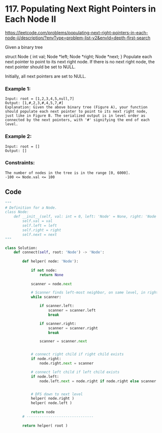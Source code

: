 # 117. Populating Next Right Pointers in Each Node II
https://leetcode.com/problems/populating-next-right-pointers-in-each-node-ii/description/?envType=problem-list-v2&envId=depth-first-search

Given a binary tree

struct Node {
int val;
Node *left;
Node *right;
Node *next;
}
Populate each next pointer to point to its next right node. If there is no next right node, the next pointer should be set to NULL.

Initially, all next pointers are set to NULL.

### Example 1:

```
Input: root = [1,2,3,4,5,null,7]
Output: [1,#,2,3,#,4,5,7,#]
Explanation: Given the above binary tree (Figure A), your function should populate each next pointer to point to its next right node, just like in Figure B. The serialized output is in level order as connected by the next pointers, with '#' signifying the end of each level.
```

### Example 2:

```
Input: root = []
Output: []
```

### Constraints:

```
The number of nodes in the tree is in the range [0, 6000].
-100 <= Node.val <= 100
```

## Code

```python
"""
# Definition for a Node.
class Node:
    def __init__(self, val: int = 0, left: 'Node' = None, right: 'Node' = None, next: 'Node' = None):
        self.val = val
        self.left = left
        self.right = right
        self.next = next
"""

class Solution:
    def connect(self, root: 'Node') -> 'Node':
        
        def helper( node: 'Node'):
            
            if not node:
                return None
            
            scanner = node.next

            # Scanner finds left-most neighbor, on same level, in right hand side
            while scanner:

                if scanner.left:
                    scanner = scanner.left
                    break

                if scanner.right:
                    scanner = scanner.right
                    break

                scanner = scanner.next


            # connect right child if right child exists
            if node.right:
                node.right.next = scanner 

            # connect left child if left child exists
            if node.left:
                node.left.next = node.right if node.right else scanner


            # DFS down to next level
            helper( node.right )  
            helper( node.left )  
                
            return node
        # -------------------------------
        
        return helper( root ) 
```